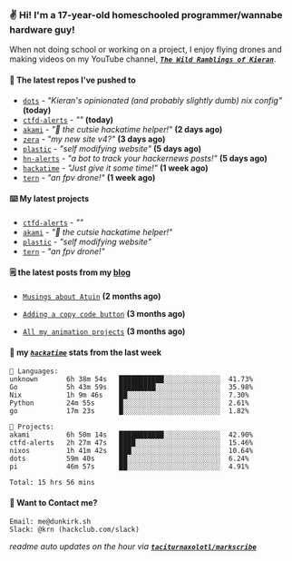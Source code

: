 ### ✌️ Hi! I'm a 17-year-old homeschooled programmer/wannabe hardware guy!

When not doing school or working on a project, I enjoy flying drones and making videos on my YouTube channel, [**_`The Wild Ramblings of Kieran`_**](https://youtube.com/@kieran.rambles).

#### 👷 The latest repos I've pushed to

- [`dots`](https://github.com/taciturnaxolotl/dots) - _"Kieran's opinionated (and probably slightly dumb) nix config"_ **(today)**
- [`ctfd-alerts`](https://github.com/taciturnaxolotl/ctfd-alerts) - _""_ **(today)**
- [`akami`](https://github.com/taciturnaxolotl/akami) - _"🌷 the cutsie hackatime helper!"_ **(2 days ago)**
- [`zera`](https://github.com/taciturnaxolotl/zera) - _"my new site v4?"_ **(3 days ago)**
- [`plastic`](https://github.com/taciturnaxolotl/plastic) - _"self modifying website"_ **(5 days ago)**
- [`hn-alerts`](https://github.com/taciturnaxolotl/hn-alerts) - _"a bot to track your hackernews posts!"_ **(5 days ago)**
- [`hackatime`](https://github.com/hackclub/hackatime) - _"Just give it some time!"_ **(1 week ago)**
- [`tern`](https://github.com/taciturnaxolotl/tern) - _"an fpv drone!"_ **(1 week ago)**

#### ⌨️ My latest projects

- [`ctfd-alerts`](https://github.com/taciturnaxolotl/ctfd-alerts) - _""_
- [`akami`](https://github.com/taciturnaxolotl/akami) - _"🌷 the cutsie hackatime helper!"_
- [`plastic`](https://github.com/taciturnaxolotl/plastic) - _"self modifying website"_
- [`tern`](https://github.com/taciturnaxolotl/tern) - _"an fpv drone!"_

#### 🗒️ the latest posts from my [blog](https://dunkirk.sh)

- [`Musings about Atuin`](https://dunkirk.sh/blog/atuin/) **(2 months ago)**

- [`Adding a copy code button`](https://dunkirk.sh/blog/adding-a-copy-button/) **(3 months ago)**

- [`All my animation projects`](https://dunkirk.sh/blog/my-animations/) **(3 months ago)**



#### 📡 my [_`hackatime`_](https://waka.hackclub.com) stats from the last week

```text
💾 Languages:
unknown       6h 38m 54s   ███████████░░░░░░░░░░░░░░  41.73%
Go            5h 43m 59s   █████████░░░░░░░░░░░░░░░░  35.98%
Nix           1h 9m 46s    ██░░░░░░░░░░░░░░░░░░░░░░░  7.30%
Python        24m 55s      █░░░░░░░░░░░░░░░░░░░░░░░░  2.61%
go            17m 23s      █░░░░░░░░░░░░░░░░░░░░░░░░  1.82%

💼 Projects:
akami         6h 50m 14s   ███████████░░░░░░░░░░░░░░  42.90%
ctfd-alerts   2h 27m 47s   ████░░░░░░░░░░░░░░░░░░░░░  15.46%
nixos         1h 41m 42s   ███░░░░░░░░░░░░░░░░░░░░░░  10.64%
dots          59m 40s      ██░░░░░░░░░░░░░░░░░░░░░░░  6.24%
pi            46m 57s      ██░░░░░░░░░░░░░░░░░░░░░░░  4.91%

Total: 15 hrs 56 mins
```

#### 📮 Want to Contact me?

```text
Email: me@dunkirk.sh
Slack: @krn (hackclub.com/slack)
```

_readme auto updates on the hour via [**`taciturnaxolotl/markscribe`**](https://github.com/taciturnaxolotl/markscribe)_
